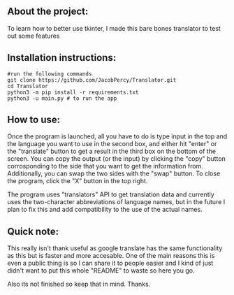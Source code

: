 ## About the project:

To learn how to better use tkinter, I made this bare bones translator to test out some features

## Installation instructions:
```
#run the following commands
git clone https://github.com/JacobPercy/Translator.git
cd Translator
python3 -m pip install -r requirements.txt
python3 -u main.py # to run the app
```

## How to use:

Once the program is launched, all you have to do is type input in the top and the language you want to use in the second box, and either hit "enter" or the "translate" button to get a result in the third box on the bottom of the screen. You can copy the output (or the input) by clicking the "copy" button corrosponding to the side that you want to get the information from. Additionally, you can swap the two sides with the "swap" button. To close the program, click the "X" button in the top right.

The program uses "translators" API to get translation data and currently uses the two-character abbreviations of language names, but in the future I plan to fix this and add compatibility to the use of the actual names. 

## Quick note:

This really isn't thank useful as google translate has the same functionality as this but is faster and more accesable. One of the main reasons this is even a public thing is so I can share it to people easier and I kind of just didn't want to put this whole "README" to waste so here you go.

Also its not finished so keep that in mind. Thanks.